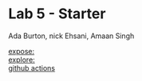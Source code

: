 # Lab 5 - Starter
Ada Burton, nick Ehsani, Amaan Singh

[expose:](https://adaburton.github.io/Lab5_Starter/expose.html)  
[explore:](https://adaburton.github.io/Lab5_Starter/explore.html)  
[github actions](https://github.com/adaburton/introduction-to-github)  
